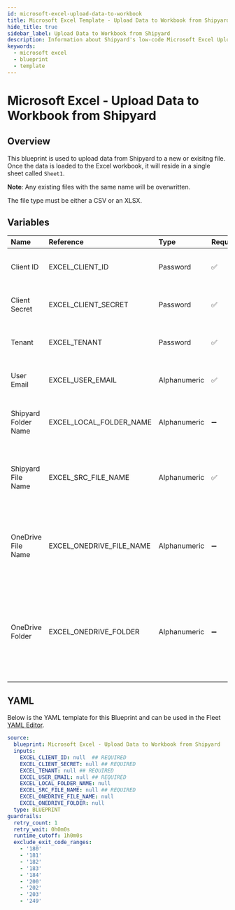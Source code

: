 ```yaml
---
id: microsoft-excel-upload-data-to-workbook
title: Microsoft Excel Template - Upload Data to Workbook from Shipyard
hide_title: true
sidebar_label: Upload Data to Workbook from Shipyard
description: Information about Shipyard's low-code Microsoft Excel Upload Data to Workbook from Shipyard blueprint. Quickly upload data to an Excel workbook
keywords:
  - microsoft excel
  - blueprint
  - template
---
```


# Microsoft Excel - Upload Data to Workbook from Shipyard



## Overview

This blueprint is used to upload data from Shipyard to a new or exisitng file. Once the data is loaded to the Excel workbook, it will reside in a single sheet called `Sheet1`. 

**Note**: Any existing files with the same name will be overwritten. 

The file type must be either a CSV or an XLSX.


## Variables

| Name | Reference | Type | Required | Default | Options | Description             |
|:-----|:----------|:-----|:---------|:--------|:--------|:------------------------|
| Client ID | EXCEL_CLIENT_ID | Password | :white_check_mark: | - | - | The Client ID of the app created in Azure |
| Client Secret | EXCEL_CLIENT_SECRET | Password | :white_check_mark: | - | - | The secret value of the app created in Azure |
| Tenant | EXCEL_TENANT | Password | :white_check_mark: | - | - | The ID of the tenant associated with the app |
| User Email | EXCEL_USER_EMAIL | Alphanumeric | :white_check_mark: | - | - | The email address of the user to impersonate |
| Shipyard Folder Name | EXCEL_LOCAL_FOLDER_NAME | Alphanumeric | :heavy_minus_sign: | - | - | The optional directory in Shipyard where the file resides |
| Shipyard File Name | EXCEL_SRC_FILE_NAME | Alphanumeric | :white_check_mark: | - | - | The name of the file to load to Excel (must be either a csv or xlsx file) |
| OneDrive File Name | EXCEL_ONEDRIVE_FILE_NAME | Alphanumeric | :heavy_minus_sign: | - | - | The name of the file once loaded to OneDrive. If omitted, the original file name will be used |
| OneDrive Folder | EXCEL_ONEDRIVE_FOLDER | Alphanumeric | :heavy_minus_sign: | - | - | The optional folder name of where to save the Excel workbook in OneDrive. If omitted, the file will be saved in the root |




## YAML

Below is the YAML template for this Blueprint and can be used in the
Fleet [YAML Editor](../../reference/fleets/yaml-editor.md).

```yaml
source:
  blueprint: Microsoft Excel - Upload Data to Workbook from Shipyard
  inputs:
    EXCEL_CLIENT_ID: null  ## REQUIRED
    EXCEL_CLIENT_SECRET: null ## REQUIRED
    EXCEL_TENANT: null ## REQUIRED
    EXCEL_USER_EMAIL: null ## REQUIRED
    EXCEL_LOCAL_FOLDER_NAME: null
    EXCEL_SRC_FILE_NAME: null ## REQUIRED
    EXCEL_ONEDRIVE_FILE_NAME: null
    EXCEL_ONEDRIVE_FOLDER: null
  type: BLUEPRINT
guardrails:
  retry_count: 1
  retry_wait: 0h0m0s
  runtime_cutoff: 1h0m0s
  exclude_exit_code_ranges:
    - '180'
    - '181'
    - '182'
    - '183'
    - '184'
    - '200'
    - '202'
    - '203'
    - '249'
 ```


